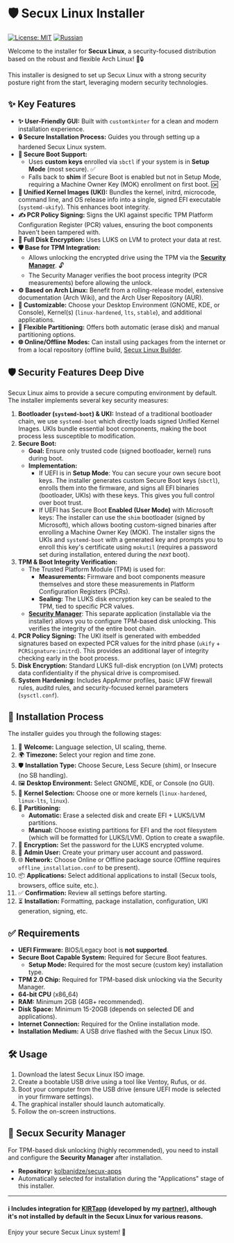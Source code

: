 # 🛡️ Secux Linux Installer

[![License: MIT](https://img.shields.io/badge/License-MIT-yellow.svg)](https://opensource.org/licenses/MIT)
[![Russian](https://img.shields.io/badge/README-in_Russian-red.svg)](README.ru.md)


Welcome to the installer for **Secux Linux**, a security-focused distribution based on the robust and flexible Arch Linux! 🐧🔒

This installer is designed to set up Secux Linux with a strong security posture right from the start, leveraging modern security technologies.

## ✨ Key Features

*   **✨ User-Friendly GUI:** Built with `customtkinter` for a clean and modern installation experience.
*   **🔒 Secure Installation Process:** Guides you through setting up a hardened Secux Linux system.
*   **🔑 Secure Boot Support:**
    *   Uses **custom keys** enrolled via `sbctl` if your system is in **Setup Mode** (most secure). ✅
    *   Falls back to **shim** if Secure Boot is enabled but not in Setup Mode, requiring a Machine Owner Key (MOK) enrollment on first boot. 🆗
*   **🧱 Unified Kernel Images (UKI):** Bundles the kernel, initrd, microcode, command line, and OS release info into a single, signed EFI executable (`systemd-ukify`). This enhances boot integrity.
*   **✍️ PCR Policy Signing:** Signs the UKI against specific TPM Platform Configuration Register (PCR) values, ensuring the boot components haven't been tampered with.
*   **🔐 Full Disk Encryption:** Uses LUKS on LVM to protect your data at rest.
*   **🛡️ Base for TPM Integration:**
    *   Allows unlocking the encrypted drive using the TPM via the [**Security Manager**](https://github.com/kolbanidze/secux-apps). 🔓
    *   The Security Manager verifies the boot process integrity (PCR measurements) before allowing the unlock.
*   **⚙️ Based on Arch Linux:** Benefit from a rolling-release model, extensive documentation (Arch Wiki), and the Arch User Repository (AUR).
*   **🔧 Customizable:** Choose your Desktop Environment (GNOME, KDE, or Console), Kernel(s) (`linux-hardened`, `lts`, `stable`), and additional applications.
*   **💾 Flexible Partitioning:** Offers both automatic (erase disk) and manual partitioning options.
*   **🌐 Online/Offline Modes:** Can install using packages from the internet or from a local repository (offline build, [Secux Linux Builder](https://github.com/kolbanidze/secux-iso).

## 🛡️ Security Features Deep Dive

Secux Linux aims to provide a secure computing environment by default. The installer implements several key security measures:

1.  **Bootloader (`systemd-boot`) & UKI:** Instead of a traditional bootloader chain, we use `systemd-boot` which directly loads signed Unified Kernel Images. UKIs bundle essential boot components, making the boot process less susceptible to modification.
2.  **Secure Boot:**
    *   **Goal:** Ensure only trusted code (signed bootloader, kernel) runs during boot.
    *   **Implementation:**
        *   If UEFI is in **Setup Mode**: You can secure your own secure boot keys. The installer generates custom Secure Boot keys (`sbctl`), enrolls them into the firmware, and signs all EFI binaries (bootloader, UKIs) with these keys. This gives you full control over boot trust.
        *   If UEFI has Secure Boot **Enabled (User Mode)** with Microsoft keys: The installer can use the `shim` bootloader (signed by Microsoft), which allows booting custom-signed binaries after enrolling a Machine Owner Key (MOK). The installer signs the UKIs and `systemd-boot` with a generated key and prompts you to enroll this key's certificate using `mokutil` (requires a password set during installation, entered during the *next* boot).
3.  **TPM & Boot Integrity Verification:**
    *   The Trusted Platform Module (TPM) is used for:
        *   **Measurements:** Firmware and boot components measure themselves and store these measurements in Platform Configuration Registers (PCRs).
        *   **Sealing:** The LUKS disk encryption key can be sealed to the TPM, tied to specific PCR values.
    *   [**Security Manager**](https://github.com/kolbanidze/secux-apps): This separate application (installable via the installer) allows you to configure TPM-based disk unlocking. This verifies the integrity of the entire boot chain.
4.  **PCR Policy Signing:** The UKI itself is generated with embedded signatures based on expected PCR values for the initrd phase (`ukify` + `PCRSignature:initrd`). This provides an additional layer of integrity checking early in the boot process.
5.  **Disk Encryption:** Standard LUKS full-disk encryption (on LVM) protects data confidentiality if the physical drive is compromised.
6.  **System Hardening:** Includes AppArmor profiles, basic UFW firewall rules, auditd rules, and security-focused kernel parameters (`sysctl.conf`).

## 🚀 Installation Process

The installer guides you through the following stages:

1.  👋 **Welcome:** Language selection, UI scaling, theme.
2.  🌍 **Timezone:** Select your region and time zone.
3.  🛡️ **Installation Type:** Choose Secure, Less Secure (shim), or Insecure (no SB handling).
4.  🖼️ **Desktop Environment:** Select GNOME, KDE, or Console (no GUI).
5.  🐧 **Kernel Selection:** Choose one or more kernels (`linux-hardened`, `linux-lts`, `linux`).
6.  💾 **Partitioning:**
    *   **Automatic:** Erase a selected disk and create EFI + LUKS/LVM partitions.
    *   **Manual:** Choose existing partitions for EFI and the root filesystem (which will be formatted for LUKS/LVM). Option to create a swapfile.
7.  🔑 **Encryption:** Set the password for the LUKS encrypted volume.
8.  👤 **Admin User:** Create your primary user account and password.
9.  🌐 **Network:** Choose Online or Offline package source (Offline requires `offline_installation.conf` to be present).
10. 📦 **Applications:** Select additional applications to install (Secux tools, browsers, office suite, etc.).
11. ✅ **Confirmation:** Review all settings before starting.
12. ⏳ **Installation:** Formatting, package installation, configuration, UKI generation, signing, etc.

## ✅ Requirements

*   **UEFI Firmware:** BIOS/Legacy boot is **not supported**.
*   **Secure Boot Capable System:** Required for Secure Boot features.
    *   **Setup Mode:** Required for the most secure (custom key) installation type.
*   **TPM 2.0 Chip:** Required for TPM-based disk unlocking via the Security Manager.
*   **64-bit CPU** (x86_64)
*   **RAM:** Minimum 2GB (4GB+ recommended).
*   **Disk Space:** Minimum 15-20GB (depends on selected DE and applications).
*   **Internet Connection:** Required for the Online installation mode.
*   **Installation Medium:** A USB drive flashed with the Secux Linux ISO.

## 🛠️ Usage

1.  Download the latest Secux Linux ISO image.
2.  Create a bootable USB drive using a tool like Ventoy, Rufus, or `dd`.
3.  Boot your computer from the USB drive (ensure UEFI mode is selected in your firmware settings).
4.  The graphical installer should launch automatically.
5.  Follow the on-screen instructions.

## 🔐 Secux Security Manager

For TPM-based disk unlocking (highly recommended), you need to install and configure the **Security Manager** after installation.
*   **Repository:** [kolbanidze/secux-apps](https://github.com/kolbanidze/secux-apps)
*   Automatically selected for installation during the "Applications" stage of this installer.

---

#### ℹ️ Includes integration for [KIRTapp](https://github.com/KIRT-king/test_app) (developed by my [partner](https://github.com/KIRT-king)), although it's not installed by default in the Secux Linux for various reasons.


Enjoy your secure Secux Linux system! 🎉
